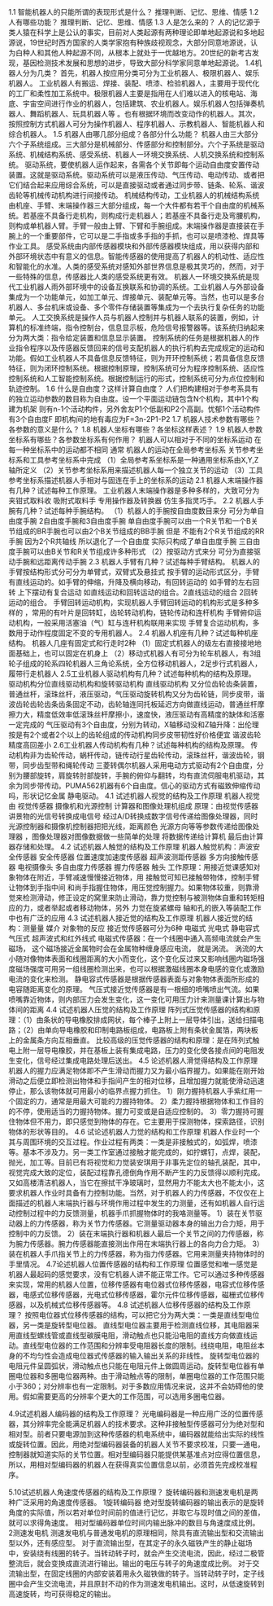 1.1 智能机器人的只能所谓的表现形式是什么？
推理判断、记忆、思维、情感
1.2 人有哪些功能？
推理判断、记忆、思维、情感
1.3 人是怎么来的？
人的记忆源于类人猿在科学上是公认的事实，目前对人类起源有两种理论即单地起源说和多地起源说，19世纪时西方国家的人类学家抱有种族歧视观念，大部分同意地源说，认为白种人和其他人种起源不同，从根本上就处于一优越地方。20世纪的新考古发现，基因检测技术发展和思想的进步，导致大部分科学家同意单地起源说。
1.4机器人分为几类？
首先，机器人按应用分类可分为工业机器人、极限机器人、娱乐机器人。
工业机器人有搬运、焊接、装配、喷漆、检验机器人，主要用于现代化的工厂和柔性加工系统中。极限机器人主要是指用在人们难以进入的核电站、海底、宇宙空间进行作业的机器人，包括建筑、农业机器人。娱乐机器人包括弹奏机器人、舞蹈机器人、玩具机器人等 。也有根据环境而改变动作的机器人。其次，按照控制方式机器人可分为操作机器人、程序机器人、示教机器人、智能机器人和综合机器人。
1.5 机器人由哪几部分组成？各部分什么功能？
机器人由三大部分六个子系统组成。三大部分是机械部分、传感部分和控制部分。六个子系统是驱动系统、机械结构系统、感受系统、机器人一环境交换系统、人机交换系统和控制系统。
驱动系统，要使机器人运作起来，各需各个关节即每个运动自由度安置传动装置。这就是驱动系统。驱动系统可以是液压传动、气压传动、电动传动、或者把它们结合起来应用综合系统，可以是直接驱动或者通过同步带、链条、轮系、谐波齿轮等机械传动机构进行间接传动。
机械结构传动，工业机器人的机械结构系统由机座、手臂、末端操作器三大部分组成，每一个大件都有若干个自由度的机械系统。若基座不具备行走机构，则构成行走机器人；若基座不具备行走及弯腰机构，则构成单机器人臂。手臂一般由上臂、下臂和手腕组成。末端操作器是直接装在手腕上的一个重要部件，它可以是二手指或多手指的手抓，也可以是喷漆枪、焊具等作业工具。
感受系统由内部传感器模块和外部传感器模块组成，用以获得内部和外部环境状态中有意义的信息。智能传感器的使用提高了机器人的机动性、适应性和智能化的水准。人类的感受系统对感知外部世界信息是极其灵巧的，然而，对于一些特殊的信息，传感器比人类的感受系统更有效。
机器人一环境交换系统是现代工业机器人雨外部环境中的设备互换联系和协调的系统。工业机器人与外部设备集成为一个功能单元，如加工单元、焊接单元、装配单元等。当然，也可以是多台机器人、多台机床或设备、多个零件存储装置等集成为一个去执行复杂任务的功能单元。
人工交换系统是操作人员与机器人控制并与机器人联系的装置，例如，计算机的标准终端，指令控制台，信息显示板，危险信号报警器等。该系统归纳起来分为两大类：指令给定装置和信息显示装置。
控制系统的任务是根据机器人的作业指令程序以及传感器反馈回来的信号支配机器人的执行机构去完成规定的运动和功能。假如工业机器人不具备信息反馈特征，则为开环控制系统；若具备信息反馈特征，则为闭环控制系统。根据控制原理，控制系统可分为程序控制系统、适应性控制系统和人工智能控制系统。根据控制运行的形式，控制系统可分为点位控制和轨迹控制。
1.6 什么是自由度？这样计算自由度？
人们把构建相对于参考系具有的独立运动参数的数目称为自由度。设一个平面运动链包含N个机构，其中1个构建为机架 则有n-1个活动构件，另外舍友P1个低副和P2个高副。忧郁1个活动构件有3个自由度F 即机构间的地有毒应为F=3n-2P1-P2
1.7 机器人技术参数有哪些？各参数的意义是什么？
1.8 机器人坐标有哪些？各坐标这样表述？
1.9 机器人参数坐标系有哪些？各参数坐标系有何作用？
机器人可以相对于不同的坐标系运动 在每一种坐标系中的运动都不相同 通常 机器人的运动在全局参考坐标系 关节参考坐标系和工具参考坐标系中完成 
（1）全局参考系坐标系是一种通用坐标系由X,Y,Z轴所定义
（2）关节参考坐标系用来描述机器人每一个独立关节的运动
（3）工具参考坐标系描述机器人手相对与固连在手上的坐标系的运动
2.1 机器人末端操作器有几种？试述每种工作原理。
工业机器人末端操作器是多种多样的，大致可分为夹钳式取料收 吸附式取料手 专用操作器及转换器 仿生多指灵巧手。
2.2 机器人手腕有几种？试述每种手腕结构。
（1）机器人的手腕按自由度数目来分 可分为单自由度手腕 2自由度手腕和3自由度手腕
  单自由度手腕可以由一个R关节和一个B关节组成的BR手腕也可以由2个B关节组成的BB手腕 但是 不能有2个R关节组成的RR手腕 因为2个R共轴线 所以退化了一个自由度 实际只构成了单自由度手腕 
 三自由度手腕可以由B关节和R关节组成许多种形式 
（2）按驱动方式来分 可分为直接驱动手腕和远距离传动手腕
2.3 机器人手臂有几种？试述每种手臂结构。
机器人的手臂按结构形式分可分为单臂式，双臂式及悬挂式 
按手臂的运动形式区分，手臂有直线运动的。如手臂的伸缩，升降及横向移动，有回转运动的 如手臂的左右回转 上下摆动有复合运动 如直线运动和回转运动的组合。2直线运动的组合  2回转运动的组合。
 手臂回转运动机构，实现机器人手臂回转运动的机构形式是多种多样的 ，常用的有叶片是回转缸，齿轮转动机构，链轮传动和连杆机构
手臂俯仰运动机构，一般采用活塞油（气）缸与连杆机构联用来实现
手臂复合运动机构，多数用于动作程度固定不变的专用机器人。
2.4 机器人机座有几种？试述每种机座结构。
机器人几座有固定式和行走时2种
（1）固定式机器人的级左右直接接地地面基础上，也可以固定在机身上
（2）移动式机器人有可分为轮车机器人，有3组轮子组成的轮系四轮机器人三角论系统，全方位移动机器人，2足步行式机器人，履带行走机器人
2.5工业机器人驱动机构有几种？试述每种机构的结构及原理。
驱动机构分位直线驱动机构和旋转驱动机构
直线驱动机构 又分位齿轮齿条装置，普通丝杆，滚珠丝杆，液压驱动，气压驱动旋转机构又分为齿轮链，同步皮带，谐波齿轮齿轮齿条齿条固定不动，齿轮轴连同托板延迟方向做直线运动，普通丝杆摩擦力大，精度低效率低滚珠丝杆摩擦小，速度快，液压驱动有高精度的缺体和活塞一定完成的 气压驱动有3个自由度，分别为转动，X轴移动没和Z轴升降：出伦理按是有2个或者2个以上的齿轮组成的传动机构同步皮带韧性好价格便宜 谐波齿轮精度高回差小
2.6工业机器人传动机构有几种？试述每种机构的结构及原理。
传动机构非为齿轮传动，蜗杆传动，链传动行星齿轮传动，滚珠丝杆，谐波齿轮，钢带，同步齿型带和绳轮传动
三菱转偶尔机器人采用电动方式驱动有2个自由度，分别为腰部旋转，肩旋转肘部旋转，手腕的俯仰与翻转，均有直流伺服电机驱动，其余为同步带传动。PUMA562机器有6个自由度。信心的驱动方式有磁致伸缩传动吗，形状记忆金属 静电驱动。
4.1 试述机器人视觉的结构及工作原理
机器人视觉由 视觉传感器 摄像机和光源控制 计算器和图像处理机组成
 原理：由视觉传感器讲景物的光信号转换成电信号 经过A/D转换成数字信号传递给图像处理器，同时光源控制器和摄像机控制器把把光线，距离颜色 光源方向等等参数传递给图像处理器 ，图像处理器对图像数据做一些简单的处理 将数据传递给计算机 最后由计算器存储和处理。
4.2 试述机器人触觉的结构及工作原理
机器人触觉机构：声波安全传感器 安全传感器 位置速度加速度传感器 超声波测距传感器 多方向接触传感器 电视摄像头 多自由度力传感器 握力传感器 触头 
 工作原理：用接近觉课感知对象物体在附近，手臂减速慢慢接近物体，用
接触觉可知已接触带物体，控制手臂让物体到手指中间 和尚手指握住物体，用压觉控制握力。如果物体较重，则靠滑觉来检测滑动，修正设定的窝里来防止滑动，靠力觉控制与被测物体自重和转矩相应的力，或者举起或者移动物体，另外 力觉在旋紧螺母 轴和孔的嵌入等装配工作中也有广泛的应用
4.3 试述机器人接近觉的结构及工作原理
机器人接近觉的结构：测量量 媒介 对象物的反应
接近觉传感器可分为6种 电磁式 光电式 静电容式 气压式 超声波式和红外线式
电磁式传感器：在一个线圈中通入高频电流就会产生磁场， 这个磁场接近金属物时会在金属物种缠身感应电流， 就是涡流。 涡流的大小随对像物体表面和线圈距离的大小而变化，这个变化反过来又影响线圈内磁场强度磁场强度可用另一组线圈检测出来，也可以根据激磁线圈本身电感的变化或激励电流的变化来检测。
静电容式传感器是根据传感器表面与对象物体表面所形成的电容随距离变化的原理。
气压式接近觉传感器是有一根细的喷嘴喷出气流。如果喷嘴靠近物体，则内部压力会发生变化，这一变化可用压力计来测量课计算出与物体间的距离 
4.4 试述机器人压觉的结构及工作原理
  阵列式压觉传感器的结构和原理：（1）由条状的导电橡胶排成网状，每个棒子上附上一层导体引出，送给扫描电路；（2）由单向导电橡胶和印制电路板组成，电路板上附有条状金属箔，两块板上的金属条方向互相垂直。
比较高级的压觉传感器的结构和原理：是在阵列式触电上附一层导电橡胶，并在基板上装有集成电路，压力的变化使各接点间的电阻发生变化，信号经过集成电路处理后送出。
4.5 论述机器人滑觉得结构及工作原理
   机器人的握力应满足物体即不产生滑动而握力又为最小临界握力。如果能在刚开始滑动之后便立即检测出物体和手指间产生的相对位移，且增加握力就能使滑动迅速停止，那么该物体就可用最小的临界点握力抓住。
  1）刚力握持机器人手紫红用一个固定的力，通常是用最大可能的力握持物体。
  2）柔力握持根据物体和工作目的的不停，使用适当的力握持物体。握力可变或是自适应控制的。
  3）零力握持可握住物体但不用力，即只感觉到物体的存在。它主要用于探测物体，探索路径，识别物体的形状等目的。
4.6 试论述机器人力觉的结构和工作原理
  机器人作业时一个其与周围环境的交互过程。作业过程有两类：一类是非接触式的，如弧焊，喷漆等。基本不涉及力。另一类工作室通过接触才能完成的，如拧螺钉，点焊，装配，抛光，加工等。目前已有将视觉和力觉装安琪用于非事先定位的轴孔装配，其中，视觉完成大致的定位，装配过程靠孔德倒角作用不断产生的力反馈得以顺利完成。又如高楼清洁机器人，当它在擦拭干净玻璃时，显然用力不能太大也不能太小，这要求机器人作业时具备有力控制功能。当然，对于机器人的力传感器，不仅仅在上面描述的机器人末端执行器与环境作用过程中发生的力测量，还有如机器人自行运动控制过程中的力反馈测量，机器手爪抓握物体时的我咯测量等。
1）装在关节驱动器上的力传感器，称为关节力传感器。它测量驱动器本身的输出力合力矩，用于控制中的力反馈。
2）装在末端执行器和机器人最后一个关节之间的力传感器，称为腕力传感器。腕力传感器能直接测出作用在末端执行器上的各向力合力矩。
3）装在机器人手爪指关节上的力传感器，称为指力传感器。它用来测量夹持物体时的手里情况。
4.7论述机器人位置传感器的结构和工作原理
  位置感觉和唯一感觉是机器人最起码的感觉要求，没有它机器人讲不能正常工作。它可以通过多种传感器来实现，常用的机器人位置，位移传感器有电位器式位移传感器，电容式位移传感器，电感式位移传感器，光电式位移传感器，霍尔元件位移传感器，磁栅式位移传感器，以及机械式位移传感器等。
4.8 试述机器人位移传感器的结构及工作原理？
  按照电位器式位移传感器的结构，可以把它分为两大类：一类是直线型电位器，另一类是旋转型电位器。
直线型电位器主要用于检测直线位移，其电阻器采用直线型螺线管或直线型碳膜电阻，滑动触点也只能沿电阻的直线方向做直线运动。直线型电位器的工作范围和分辨率受电阻器长度的限制。线绕电阻，电阻丝本身的不均匀性会造成电位器式传感器的输入输出关系的非线性。
旋转型电位器的电阻元件呈圆弧状，滑动触点也只能在电阻元件上做圆周运动。旋转型电位器有单圈电位器和多圈电位器两种。由于滑动触点等的限制，单圈电位器的工作范围只能小于360；对分辨率也有一定限制。对于多数应用情况来说，这并不会妨碍他的使用。假如需要更高的分辨率个更大的工作范围，可以选用多圈电位器。

4.9试述机器人编码器的结构及工作原理？
  光电编码器是一种应用广泛的位置传感器，其分辨率完全能满足机器人的技术要求。这种非接触型传感器可分为绝对型和相对型。前者只要电源加到这种传感器的机电系统中，编码器就能给出实际的线性或旋转位置。因此，用绝对型编码器装备的机器人关节不要求校准，只要一通电，控制器就知道实际的关节位置。相对型编码器只能提供某基准点对应得位置信息，所以，用相对型编码器的机器人在获得真实位置信息以前，必须首先完成校准程序。

5.10试述机器人角速度传感器的结构及工作原理？
旋转编码器和测速发电机是两种广泛采用的角速度传感器。
1旋转编码器
绝对型旋转编码器的输出表示的是旋转角度的实际值，所以若对单位时间前的值进行记忆，并取它与现时值之间的差值，就可以求得角速度。
相对型编码器单位时间内输出脉冲的数目与角速度成比例。
2测速发电机
测速发电机与普通发电机的原理相同，除具有直流输出型和交流输出型以外，还有感应型。
对于直流输出型，在其定子的永久磁铁产生的静止磁场中，安装绕有线圈的转子。当转动转子时，就会产生交流电流，因此，经过二极管整流后，就会变换成直流进行输出。输出的电压与转子的角速度成比例。
对于交流输出型，在固定线圈的内部安装着用永久磁铁做的转子。当转动转子时，定子线圈中会产生交流电流，并且原封不动的作为测速发电机输出。这时，从低速旋转到高速旋转，均可获得稳定的输出。

